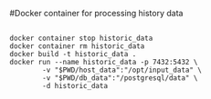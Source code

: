 #Docker container for processing history data

##
```
docker container stop historic_data 
docker container rm historic_data
docker build -t historic_data .
docker run --name historic_data -p 7432:5432 \
        -v "$PWD/host_data":"/opt/input_data" \
        -v "$PWD/db_data":"/postgresql/data" \
        -d historic_data 
```
